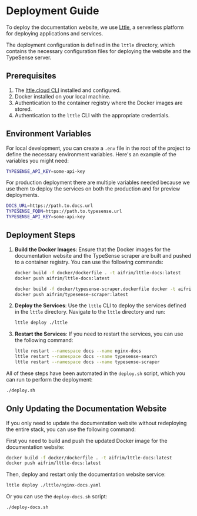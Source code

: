 # Deployment Guide

To deploy the documentation website, we use [Lttle](https://lttle.cloud/), a serverless platform for deploying applications and services.

The deployment configuration is defined in the `lttle` directory, which contains the necessary configuration files for deploying the website and the TypeSense server.

## Prerequisites

1. The [lttle.cloud CLI](https://lttle.cloud/docs/cli/installation) installed and configured.
2. Docker installed on your local machine.
3. Authentication to the container registry where the Docker images are stored.
4. Authentication to the `lttle` CLI with the appropriate credentials.

## Environment Variables

For local development, you can create a `.env` file in the root of the project to define the necessary environment variables. Here's an example of the variables you might need:

```sh
TYPESENSE_API_KEY=some-api-key
```

For production deployment there are multiple variables needed because we use them to deploy the services on both the production and for preview deployments.

```sh
DOCS_URL=https://path.to.docs.url
TYPESENSE_FQDN=https://path.to.typesense.url
TYPESENSE_API_KEY=some-api-key
```

## Deployment Steps

1. **Build the Docker Images**: Ensure that the Docker images for the documentation website and the TypeSense scraper are built and pushed to a container registry. You can use the following commands:

   ```bash
   docker build -f docker/dockerfile . -t aifrim/lttle-docs:latest
   docker push aifrim/lttle-docs:latest

   docker build -f docker/typesense-scraper.dockerfile docker -t aifrim/typesense-scraper:latest
   docker push aifrim/typesense-scraper:latest
   ```

2. **Deploy the Services**: Use the `lttle` CLI to deploy the services defined in the `lttle` directory. Navigate to the `lttle` directory and run:

   ```bash
   lttle deploy ./lttle
   ```

3. **Restart the Services**: If you need to restart the services, you can use the following command:

   ```bash
   lttle restart --namespace docs --name nginx-docs
   lttle restart --namespace docs --name typesense-search
   lttle restart --namespace docs --name typesense-scraper
   ```

All of these steps have been automated in the `deploy.sh` script, which you can run to perform the deployment:

```bash
./deploy.sh
```

## Only Updating the Documentation Website

If you only need to update the documentation website without redeploying the entire stack, you can use the following command:

First you need to build and push the updated Docker image for the documentation website:

```bash
docker build -f docker/dockerfile . -t aifrim/lttle-docs:latest
docker push aifrim/lttle-docs:latest
```

Then, deploy and restart only the documentation website service:

```bash
lttle deploy ./lttle/nginx-docs.yaml
```

Or you can use the `deploy-docs.sh` script:

```bash
./deploy-docs.sh
```

